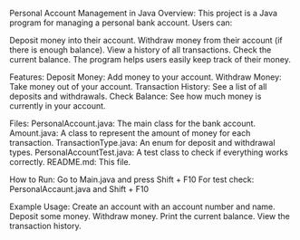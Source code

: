 Personal Account Management in Java
Overview:
This project is a Java program for managing a personal bank account. Users can:

Deposit money into their account.
Withdraw money from their account (if there is enough balance).
View a history of all transactions.
Check the current balance.
The program helps users easily keep track of their money.

Features:
Deposit Money: Add money to your account.
Withdraw Money: Take money out of your account.
Transaction History: See a list of all deposits and withdrawals.
Check Balance: See how much money is currently in your account.

Files:
PersonalAccount.java: The main class for the bank account.
Amount.java: A class to represent the amount of money for each transaction.
TransactionType.java: An enum for deposit and withdrawal types.
PersonalAccountTest.java: A test class to check if everything works correctly.
README.md: This file.

How to Run:
Go to Main.java and press Shift + F10
For test check: PersonalAccaunt.java and Shift + F10

Example Usage:
Create an account with an account number and name.
Deposit some money.
Withdraw money.
Print the current balance.
View the transaction history.
